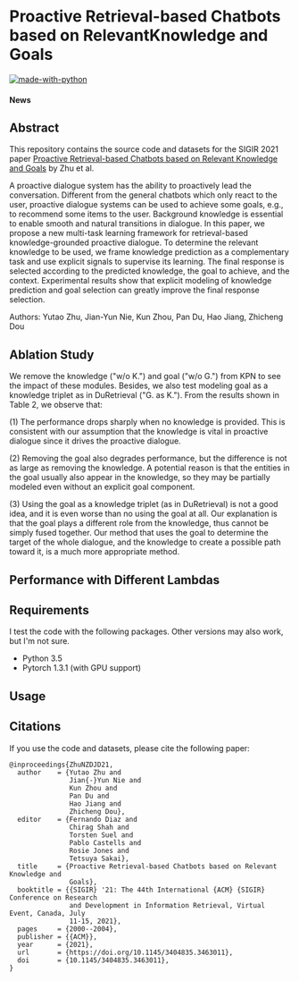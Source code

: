 # Proactive Retrieval-based Chatbots based on RelevantKnowledge and Goals

[![made-with-python](https://img.shields.io/badge/Made%20with-Python-red.svg)](#python)

#### News

## Abstract
This repository contains the source code and datasets for the SIGIR 2021 paper [Proactive Retrieval-based Chatbots based on Relevant Knowledge and Goals]() by Zhu et al. <br>

A proactive dialogue system has the ability to proactively lead the conversation. Different from the general chatbots which only react to the user, proactive dialogue systems can be used to achieve some goals, e.g., to recommend some items to the user. Background knowledge is essential to enable smooth and natural transitions in dialogue. In this paper, we propose a new multi-task learning framework for retrieval-based knowledge-grounded proactive dialogue. To determine the relevant knowledge to be used, we frame knowledge prediction as a complementary task and use explicit signals to supervise its learning. The final response is selected according to the predicted knowledge, the goal to achieve, and the context. Experimental results show that explicit modeling of knowledge prediction and goal selection can greatly improve the final response selection.  

Authors: Yutao Zhu, Jian-Yun Nie, Kun Zhou, Pan Du, Hao Jiang, Zhicheng Dou

## Ablation Study

We remove the knowledge ("w/o K.") and goal ("w/o G.") from KPN to see the impact of these modules. Besides, we also test modeling goal as a knowledge triplet as in DuRetrieval ("G. as K.").  From the results shown in Table 2, we observe that: <br>

(1) The performance drops sharply when no knowledge is provided. This is consistent with our assumption that the knowledge is vital in proactive dialogue since it drives the proactive dialogue. <br>

(2) Removing the goal also degrades performance, but the difference is not as large as removing the knowledge. A potential reason is that the entities in the goal usually also appear in the knowledge, so they may be partially modeled even without an explicit goal component. <br>

(3) Using the goal as a knowledge triplet (as in DuRetrieval) is not a good idea, and it is even worse than no using the goal at all.
Our explanation is that the goal plays a different role from the knowledge, thus cannot be simply fused together. Our method that uses the goal to determine the target of the whole dialogue, and the knowledge to create a possible path toward it, is a much more appropriate method. 

## Performance with Different Lambdas

## Requirements
I test the code with the following packages. Other versions may also work, but I'm not sure. <br>
- Python 3.5 <br>
- Pytorch 1.3.1 (with GPU support)<br>

## Usage


## Citations
If you use the code and datasets, please cite the following paper:  
```
@inproceedings{ZhuNZDJD21,
  author    = {Yutao Zhu and
               Jian{-}Yun Nie and
               Kun Zhou and
               Pan Du and
               Hao Jiang and
               Zhicheng Dou},
  editor    = {Fernando Diaz and
               Chirag Shah and
               Torsten Suel and
               Pablo Castells and
               Rosie Jones and
               Tetsuya Sakai},
  title     = {Proactive Retrieval-based Chatbots based on Relevant Knowledge and
               Goals},
  booktitle = {{SIGIR} '21: The 44th International {ACM} {SIGIR} Conference on Research
               and Development in Information Retrieval, Virtual Event, Canada, July
               11-15, 2021},
  pages     = {2000--2004},
  publisher = {{ACM}},
  year      = {2021},
  url       = {https://doi.org/10.1145/3404835.3463011},
  doi       = {10.1145/3404835.3463011},
}
```

